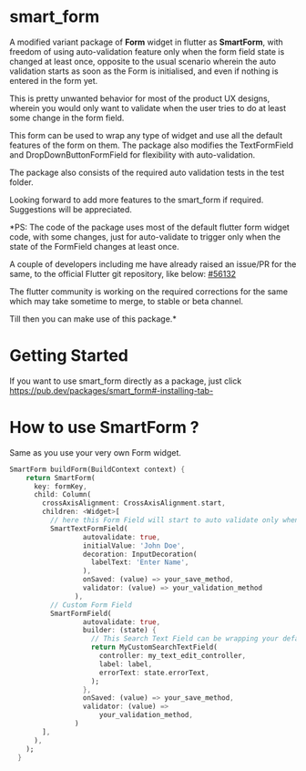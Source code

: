# smart_form
A modified variant package of <b>Form</b> widget in flutter as <b>SmartForm</b>, with freedom of using auto-validation 
feature only when the form field state is changed at least once, opposite to the usual scenario wherein 
the auto validation starts as soon as the Form is initialised, and even if nothing is entered in the form yet. 

This is pretty unwanted behavior for most of the product UX designs, wherein you would only want to validate when the 
user tries to do at least some change in the form field.

This form can be used to wrap any type of widget and use all the default features of the form on them. 
The package also modifies the TextFormField and DropDownButtonFormField for flexibility with auto-validation. 

The package also consists of the required auto validation tests in the test folder.

Looking forward to add more features to the smart_form if required.
Suggestions will be appreciated.

*PS:
The code of the package uses most of the default flutter form widget code, with some changes, just for auto-validate 
to trigger only when the state of the FormField changes at least once. 

A couple of developers including me have already raised an issue/PR for the same, to the official Flutter git repository, like below:
<a href='https://github.com/flutter/flutter/pull/56132'> #56132 </a>

The flutter community is working on the required corrections for the same which may take sometime to merge, 
to stable or beta channel.

Till then you can make use of this package.*

# Getting Started
If you want to use smart_form directly as a package, just click https://pub.dev/packages/smart_form#-installing-tab-


# How to use SmartForm ?

Same as you use your very own Form widget.

```dart
SmartForm buildForm(BuildContext context) {
    return SmartForm(
      key: formKey,
      child: Column(
        crossAxisAlignment: CrossAxisAlignment.start,
        children: <Widget>[
          // here this Form Field will start to auto validate only when the text field value is entered or changed at least once
          SmartTextFormField(
                  autovalidate: true,
                  initialValue: 'John Doe',
                  decoration: InputDecoration(
                    labelText: 'Enter Name',
                  ),
                  onSaved: (value) => your_save_method,             
                  validator: (value) => your_validation_method
                ),
          // Custom Form Field 
          SmartFormField(
                  autovalidate: true,
                  builder: (state) {
                    // This Search Text Field can be wrapping your default TextField internally
                    return MyCustomSearchTextField(
                      controller: my_text_edit_controller,
                      label: label,
                      errorText: state.errorText,
                    );
                  },
                  onSaved: (value) => your_save_method,
                  validator: (value) =>
                      your_validation_method,
                )
        ],
      ),
    );
  }
```

